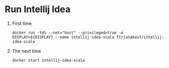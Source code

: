 # Run Intellij Idea

1. First time

    `docker run -tdi --net="host" --privileged=true -e DISPLAY=${DISPLAY} --name intellij-idea-scala ftrianakast/intellij-idea-scala`    

2. The next time

    `docker start intellij-idea-scala`